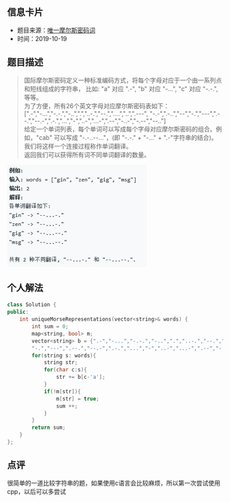 ## 信息卡片
* 题目来源：[唯一摩尔斯密码词](https://leetcode-cn.com/problems/unique-morse-code-words/)
* 时间：2019-10-19



## 题目描述
> 国际摩尔斯密码定义一种标准编码方式，将每个字母对应于一个由一系列点和短线组成的字符串， 
比如: "a" 对应 ".-", "b" 对应 "-...", "c" 对应 "-.-.", 等等。<br>
为了方便，所有26个英文字母对应摩尔斯密码表如下：<br>
[".-","-...","-.-.","-..",".","..-.","--.","....","..",".---",
"-.-",".-..","--","-.","---",".--.","--.-",".-.","...","-","..-","...-",".--","-..-","-.--","--.."]<br>
给定一个单词列表，每个单词可以写成每个字母对应摩尔斯密码的组合。例如，"cab" 可以写成
"-.-..--..."，(即 "-.-." + "-..." + ".-"字符串的结合)。我们将这样一个连接过程称作单词翻译。<br>
返回我们可以获得所有词不同单词翻译的数量。

![](https://github.com/square-coder/LeetCode-/blob/master/pic/804.PNG)


## 个人解法
```cpp
class Solution {
public:
    int uniqueMorseRepresentations(vector<string>& words) {
        int sum = 0;
        map<string, bool> m;
        vector<string> b = {".-","-...","-.-.","-..",".","..-.","--.","....","..",".---","-.-",".-..","--",
        "-.","---",".--.","--.-",".-.","...","-","..-","...-",".--","-..-","-.--","--.."};
        for(string s: words){
            string str;
            for(char c:s){
                str += b[c-'a'];
            }
            if(!m[str]){
                m[str] = true;
                sum ++;
            }
        }
        return sum;
    }
};
``` 

## 点评
很简单的一道比较字符串的题，如果使用c语言会比较麻烦，所以第一次尝试使用cpp，以后可以多尝试
